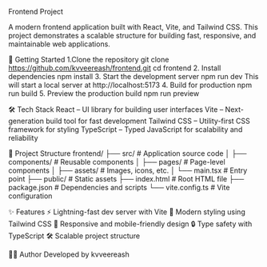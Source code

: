 Frontend Project

A modern frontend application built with React, Vite, and Tailwind CSS.
This project demonstrates a scalable structure for building fast, responsive, and maintainable web applications.

🚀 Getting Started
1.Clone the repository
git clone https://github.com/kvveereash/frontend.git
cd frontend
2. Install dependencies
npm install
3. Start the development server
npm run dev
This will start a local server at http://localhost:5173
4. Build for production
npm run build
5. Preview the production build
npm run preview

🛠️ Tech Stack
React – UI library for building user interfaces
Vite – Next-generation build tool for fast development
Tailwind CSS – Utility-first CSS framework for styling
TypeScript – Typed JavaScript for scalability and reliability

📂 Project Structure
frontend/
├── src/              # Application source code
│   ├── components/   # Reusable components
│   ├── pages/        # Page-level components
│   ├── assets/       # Images, icons, etc.
│   └── main.tsx      # Entry point
├── public/           # Static assets
├── index.html        # Root HTML file
├── package.json      # Dependencies and scripts
└── vite.config.ts    # Vite configuration

✨ Features
⚡ Lightning-fast dev server with Vite
🎨 Modern styling using Tailwind CSS
📱 Responsive and mobile-friendly design
🔒 Type safety with TypeScript
🛠️ Scalable project structure

👨‍💻 Author
Developed by kvveereash

